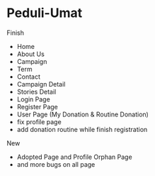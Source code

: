 # Peduli-Umat

Finish

- Home
- About Us
- Campaign
- Term
- Contact
- Campaign Detail
- Stories Detail
- Login Page
- Register Page
- User Page (My Donation & Routine Donation)
- fix profile page
- add donation routine while finish registration

New
- Adopted Page and Profile Orphan Page
- and more bugs on all page
